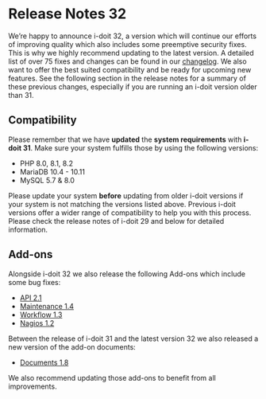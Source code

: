 # Release Notes 32

We’re happy to announce i-doit 32, a version which will continue our efforts of improving quality which also includes some preemptive security fixes. This is why we highly recommend updating to the latest version. A detailed list of over 75 fixes and changes can be found in our [changelog](../changelogs/changelog-32.md).
We also want to offer the best suited compatibility and be ready for upcoming new features. See the following section in the release notes for a summary of these previous changes, especially if you are running an i-doit version older than 31.

## Compatibility

Please remember that we have **updated** the **system requirements** with **i-doit 31**. Make sure your system fulfills those by using the following versions:

-   PHP 8.0, 8.1, 8.2
-   MariaDB 10.4 - 10.11
-   MySQL 5.7 & 8.0

Please update your system **before** updating from older i-doit versions if your system is not matching the versions listed above.
Previous i-doit versions offer a wider range of compatibility to help you with this process. Please check the release notes of i-doit 29 and below for detailed information.

## Add-ons

Alongside i-doit 32 we also release the following Add-ons which include some bug fixes:

-   [API 2.1](../../i-doit-add-ons/api/index.md)
-   [Maintenance 1.4](../../i-doit-add-ons/maintenance.md)
-   [Workflow 1.3](../../i-doit-add-ons/workflow.md)
-   [Nagios 1.2](../../i-doit-add-ons/nagios.md)

Between the release of i-doit 31 and the latest version 32 we also released a new version of the add-on documents:

-   [Documents 1.8](../../i-doit-add-ons/documents/index.md)

We also recommend updating those add-ons to benefit from all improvements.
